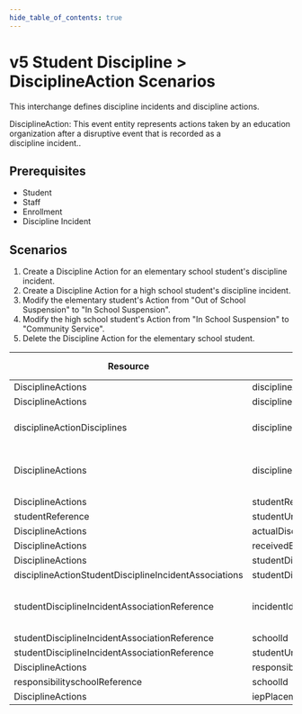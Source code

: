 ```yaml
---
hide_table_of_contents: true
---
```


# v5 Student Discipline > DisciplineAction Scenarios

This interchange defines discipline incidents and discipline actions.

DisciplineAction: This event entity represents actions taken by an education
organization after a disruptive event that is recorded as a
discipline incident..

## Prerequisites

* Student
* Staff
* Enrollment
* Discipline Incident

## Scenarios

1. Create a Discipline Action for an elementary school student's discipline
   incident.
2. Create a Discipline Action for a high school student's discipline incident.
3. Modify the elementary student's Action from "Out of School Suspension" to "In
   School Suspension".
4. Modify the high school student's Action from "In School Suspension" to
   "Community Service".
5. Delete the Discipline Action for the elementary school student.

| Resource                                              | Property Name                                 | Is Collection | Data Type                                     | Required | Scenario 1: POST                  | Scenario 2: POST                  | Scenario 3: PUT                   | Scenario 4: PUT                   |
| ----------------------------------------------------- | --------------------------------------------- | ------------- | --------------------------------------------- | -------- | --------------------------------- | --------------------------------- | --------------------------------- | --------------------------------- |
| DisciplineActions                                     | disciplineActionIdentifier                    | FALSE         | nvarchar                                      | REQUIRED | 11                                | 22                                | 11                                | 22                                |
| DisciplineActions                                     | disciplines                                   | TRUE          | disciplineActionDiscipline[]                  | REQUIRED |                                   |                                   |                                   |                                   |
| disciplineActionDisciplines                           | disciplineDescriptor                          | FALSE         | disciplineDescriptor                          | REQUIRED | Out of School Suspension          | In School Suspension              | **In School Suspension**          | **Community Service**             |
| DisciplineActions                                     | disciplineDate                                | FALSE         | date                                          | REQUIRED | 9/30/<br/>[Current School Year]   | 9/30/<br/>[Current School Year]   | 9/30/<br/>[Current School Year]   | 9/30/<br/>[Current School Year]   |
| DisciplineActions                                     | studentReference                              | FALSE         | integer                                       | REQUIRED |                                   |                                   |                                   |                                   |
| studentReference                                      | studentUniqueId                               | FALSE         | string                                        | REQUIRED | 111111                            | 222222                            | 111111                            | 222222                            |
| DisciplineActions                                     | actualDisciplineActionLength                  | FALSE         | number                                        | REQUIRED | 2                                 | 5                                 | 2                                 | 5                                 |
| DisciplineActions                                     | receivedEducationServicesDuringExpulsion      | FALSE         | boolean                                       | REQUIRED | TRUE                              |                                   |                                   |                                   |
| DisciplineActions                                     | studentDisciplineIncidentBehaviorAssociations         | TRUE          | studentDisciplineIncidentBehaviorAssociation[]        | REQUIRED |                                   |                                   |                                   |                                   |
| disciplineActionStudentDisciplineIncidentAssociations | studentDisciplineIncidentBehaviorAssociationReference | FALSE         | studentDisciplineIncidentBehaviorAssociationReference | REQUIRED |                                   |                                   |                                   |                                   |
| studentDisciplineIncidentAssociationReference         | incidentIdentifier                            | FALSE         | string                                        | REQUIRED | ["1" if possible \| system value] | ["2" if possible \| system value] | ["1" if possible \| system value] | ["2" if possible \| system value] |
| studentDisciplineIncidentAssociationReference         | schoolId                                      | FALSE         | integer                                       | REQUIRED | 255901107                         | 255901001                         | 255901107                         | 255901001                         |
| studentDisciplineIncidentAssociationReference         | studentUniqueId                               | TRUE          | string                                        | REQUIRED | 111111                            | 222222                            | 111111                            | 222222                            |
| DisciplineActions                                     | responsibilitySchoolReference                 | FALSE         | responsibilitySchoolReference                 | REQUIRED |                                   |                                   |                                   |                                   |
| responsibilityschoolReference                         | schoolId                                      | FALSE         | integer                                       | REQUIRED | 255901107                         | 255901001                         | 255901107                         | 255901001                         |
| DisciplineActions                                     | iepPlacementMeetingIndicator                  | TRUE          | boolean                                       | REQUIRED | TRUE                              |                                   | TRUE                              |                                   |
